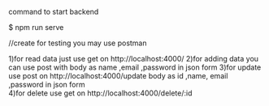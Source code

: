 command to start backend

$ npm run serve 


//create
for testing you may use postman 

1)for read data just use get on http://localhost:4000/
2)for adding data you can use  post with body as name ,email ,password in json form
3)for update use post on http://localhost:4000/update  body as id ,name, email ,password in json form  
4)for delete use get on http://localhost:4000/delete/:id   
